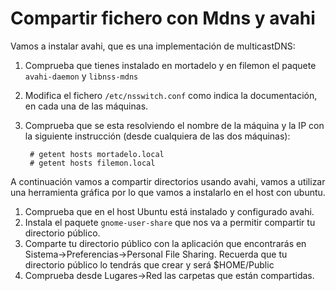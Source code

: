 # Compartir fichero con Mdns y avahi

Vamos a instalar avahi, que es una implementación de multicastDNS:

1. Comprueba que tienes instalado en mortadelo y en filemon el paquete `avahi-daemon` y `libnss-mdns`
2. Modifica el fichero `/etc/nsswitch.conf` como indica la documentación, en cada una de las máquinas.
3. Comprueba que se esta resolviendo el nombre de la máquina y la IP con la siguiente instrucción (desde cualquiera de las dos máquinas):

        # getent hosts mortadelo.local
        # getent hosts filemon.local


A continuación vamos a compartir directorios usando avahi, vamos a utilizar una herramienta gráfica por lo que vamos a instalarlo en el host con ubuntu.

1. Comprueba que en el host Ubuntu está instalado y configurado avahi.
2. Instala el paquete `gnome-user-share` que nos va a permitir compartir tu directorio público.
3. Comparte tu directorio público con la aplicación que encontrarás en Sistema->Preferencias->Personal File Sharing. Recuerda que tu directorio público lo tendrás que crear y será $HOME/Public
4. Comprueba desde Lugares->Red las carpetas que están compartidas.

